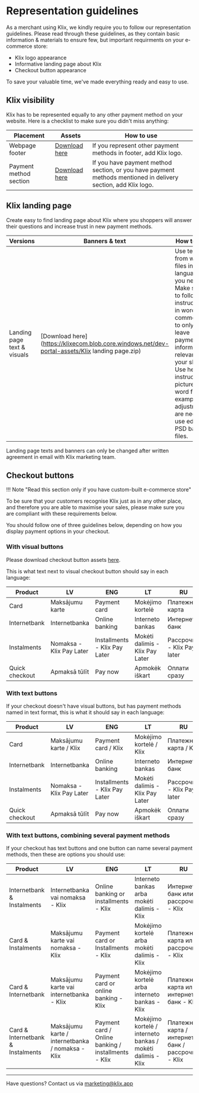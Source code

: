 # Representation guidelines

As a merchant using Klix, we kindly require you to follow our representation guidelines. Please read through these guidelines, as they contain basic information & materials to ensure few, but important requirments on your e-commerce store:

- Klix logo appearance
- Informative landing page about Klix
- Checkout button appearance

To save your valuable time, we've made everything ready and easy to use.

## Klix visibility

Klix has to be represented equally to any other payment method on your website. Here is a checklist to make sure you didn't miss anything:

| Placement     | Assets                 | How to use |
|---------------|------------------------|------------|
| Webpage footer      | [Download here](https://drive.google.com/uc?export=download&id=1FOwdcUqq2OLRkTXyO-G8dj-CfVa1hgcP) | If you represent other payment methods in footer, add Klix logo. |  |
| Payment method section | [Download here](https://drive.google.com/uc?export=download&id=1FOwdcUqq2OLRkTXyO-G8dj-CfVa1hgcP)  | If you have payment method section, or you have payment methods mentioned in delivery section, add Klix logo. |

## Klix landing page

Create easy to find landing page about Klix where you shoppers will answer their questions and increase trust in new payment methods.

| Versions     | Banners & text                 | How to use |
|--------------|--------------------------------|------------|
| Landing page text & visuals      | [Download here](https://klixecom.blob.core.windows.net/dev-portal-assets/Klix landing page.zip) | Use text from word files in languages you need. Make sure to follow instructions in word file comments to only leave payment information relevant to your shop. Use helpful instruction picture as in word file example. If adjustments are needed, use editable PSD banner files. |


Landing page texts and banners can only be changed after written agreement in email with Klix marketing team.

## Checkout buttons

!!! Note "Read this section only if you have custom-built e-commerce store"

To be sure that your customers recognise Klix just as in any other place, and therefore you are able to maximise your sales, please make sure you are compliant with these requirements below.

You should follow one of three guidelines below, depending on how you display payment options in your checkout.

### With visual buttons

Please download checkout button assets [here](https://drive.google.com/uc?export=download&id=1BhD914tZmltlIMejeecsgSzaoGc6R8JG).

This is what text next to visual checkout button should say in each language:

| Product    | LV                 | ENG | LT | RU |
|------------|--------------------|-----|----|----|
| Card     | Maksājumu karte | Payment card | Mokėjimo kortelė       | Платежная карта               |
| Internetbank | Internetbanka | Online banking | Interneto bankas       | Интернет-банк               |
| Instalments | Nomaksa - Klix Pay Later | Installments - Klix Pay Later | Mokėti dalimis - Klix Pay Later       | Рассрочка - Klix Pay later               |
| Quick checkout | Apmaksā tūlīt | Pay now | Apmokėk iškart       | Оплати сразу               |

### With text buttons

If your checkout doesn't have visual buttons, but has payment methods named in text format, this is what it should say in each language:

| Product    | LV                 | ENG | LT | RU |
|------------|--------------------|-----|----|----|
| Card     | Maksājumu karte / Klix | Payment card / Klix | Mokėjimo kortelė / Klix       | Платежная карта / Klix              |
| Internetbank | Internetbanka | Online banking | Interneto bankas       | Интернет-банк               |
| Instalments | Nomaksa - Klix Pay Later | Installments - Klix Pay Later | Mokėti dalimis - Klix Pay Later       | Рассрочка - Klix Pay later               |
| Quick checkout | Apmaksā tūlīt | Pay now | Apmokėk iškart       | Оплати сразу               |

### With text buttons, combining several payment methods

If your checkout has text buttons and one button can name several payment methods, then these are options you should use:

| Product    | LV                 | ENG | LT | RU |
|------------|--------------------|-----|----|----|
| Internetbank & Instalments     | Internetbanka vai nomaksa - Klix | Online banking or installments - Klix | Interneto bankas arba mokėti dalimis - Klix      | Интернет-банк или рассрочка - Klix     |
| Card & Instalments | Maksājumu karte vai nomaksa - Klix | Payment card or Installments - Klix | Mokėjimo kortelė arba mokėti dalimis - Klix       | Платежная карта или рассрочка - Klix               |
| Card & Internetbank | Maksājumu karte vai internetbanka - Klix | Payment card or online banking - Klix | Mokėjimo kortelė arba interneto bankas - Klix       | Платежная карта или интернет-банк - Klix              |
| Card & Internetbank & Instalments | Maksājumu karte / internetbanka / nomaksa - Klix | Payment card / Online banking / installments - Klix | Mokėjimo kortelė / interneto bankas / mokėti dalimis - Klix       | Платежная карта / интернет-банк / рассрочка - Klix             |

_________________________________
Have questions? Contact us via [marketing@klix.app](mailto:marketing@klix.app)
